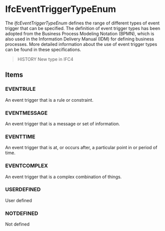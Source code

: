 # IfcEventTriggerTypeEnum

The _IfcEventTriggerTypeEnum_ defines the range of different types of event trigger that can be specified. The definition of event trigger types has been adopted from the Business Process Modeling Notation (BPMN), which is also used in the Information Delivery Manual (IDM) for defining business processes. More detailed information about the use of event trigger types can be found in these specifications.
<!-- end of short definition -->


> HISTORY New type in IFC4

## Items

### EVENTRULE
An event trigger that is a rule or constraint.

### EVENTMESSAGE
An event trigger that is a message or set of information.

### EVENTTIME
An event trigger that is at, or occurs after, a particular point in or period of time.

### EVENTCOMPLEX
An event trigger that is a complex combination of things.

### USERDEFINED
User defined

### NOTDEFINED
Not defined
